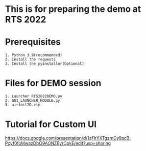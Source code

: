 # This is for preparing the demo at RTS 2022

# Prerequisites
	1. Python 3.9(recommended)
	2. Install the requests
	3. Install the pyinstaller(Optional)

# Files for DEMO session
	1. Launcher_RTS2022DEMO.py
	2. GUI_LAUNCHER_MODULE.py
	3. airfoil2D.zip

# Tutorial for Custom UI
<https://docs.google.com/presentation/d/1zf1rYXTgzmCy9pcB-Pcyf0foMwazDbO9AONZEyrCpkE/edit?usp=sharing>
